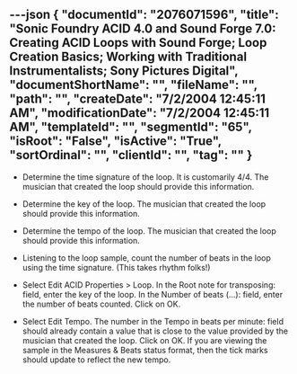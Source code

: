 ---json
{
  "documentId": "2076071596",
  "title": "Sonic Foundry ACID 4.0 and Sound Forge 7.0: Creating ACID Loops with Sound Forge; Loop Creation Basics; Working with Traditional Instrumentalists; Sony Pictures Digital",
  "documentShortName": "",
  "fileName": "",
  "path": "",
  "createDate": "7/2/2004 12:45:11 AM",
  "modificationDate": "7/2/2004 12:45:11 AM",
  "templateId": "",
  "segmentId": "65",
  "isRoot": "False",
  "isActive": "True",
  "sortOrdinal": "",
  "clientId": "",
  "tag": ""
}
---

* Determine the time signature of the loop. It is customarily 4/4. The musician that created the loop should provide this information.

* Determine the key of the loop. The musician that created the loop should provide this information.

* Determine the tempo of the loop. The musician that created the loop should provide this information.

* Listening to the loop sample, count the number of beats in the loop using the time signature. (This takes rhythm folks!)

* Select Edit ACID Properties &gt; Loop. In the Root note for transposing: field, enter the key of the loop. In the Number of beats (...): field, enter the number of beats counted. Click on OK.

* Select Edit Tempo. The number in the Tempo in beats per minute: field should already contain a value that is close to the value provided by the musician that created the loop. Click on OK. If you are viewing the sample in the Measures & Beats status format, then the tick marks should update to reflect the new tempo.
